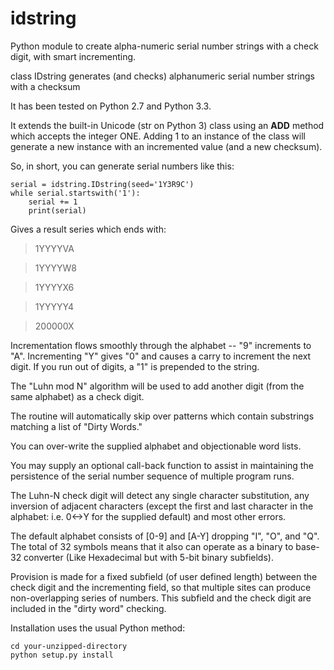 idstring
========

Python module to create alpha-numeric serial number strings with a check digit, with smart incrementing.

class IDstring generates (and checks) alphanumeric serial number strings with a checksum

It has been tested on Python 2.7 and Python 3.3.

It extends the built-in Unicode (str on Python 3) class using an __ADD__ method which accepts the integer ONE.
Adding 1 to an instance of the class will generate a new instance with an incremented value (and a new checksum).

So, in short, you can generate serial numbers like this:

    serial = idstring.IDstring(seed='1Y3R9C')
    while serial.startswith('1'):
        serial += 1
        print(serial)

Gives a result series which ends with:

>1YYYYVA

>1YYYYW8

>1YYYYX6

>1YYYYY4

>200000X

Incrementation flows smoothly through the alphabet -- "9" increments to "A". Incrementing "Y" gives "0" and 
causes a carry to increment the next digit. If you run out of digits, a "1" is prepended to the string.

The "Luhn mod N" algorithm will be used to add another digit (from the same alphabet) as a check digit.

The routine will automatically skip over patterns which contain substrings matching a list of "Dirty Words."

You can over-write the supplied alphabet and objectionable word lists.

You may supply an optional call-back function to assist in maintaining the persistence of the serial number
sequence of multiple program runs.

The Luhn-N check digit will detect any single character substitution, any inversion of adjacent characters
(except the first and last character in the alphabet: i.e. 0<->Y for the supplied default) and most other errors.

The default alphabet consists of [0-9] and [A-Y] dropping "I", "O", and "Q". The total of 32 symbols means
that it also can operate as a binary to base-32 converter (Like Hexadecimal but with 5-bit binary subfields).

Provision is made for a fixed subfield (of user defined length) between the check digit and the incrementing
field, so that multiple sites can produce non-overlapping series of numbers.  This subfield and the check digit
are included in the "dirty word" checking.

Installation uses the usual Python method:

    cd your-unzipped-directory
    python setup.py install


